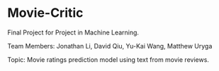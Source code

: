 # Movie-Critic

Final Project for Project in Machine Learning.

Team Members: Jonathan Li, David Qiu, Yu-Kai Wang, Matthew Uryga

Topic: Movie ratings prediction model using text from movie reviews.
